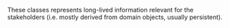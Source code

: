 These classes represents long-lived information relevant for the stakeholders (i.e. mostly derived from domain objects, usually persistent).